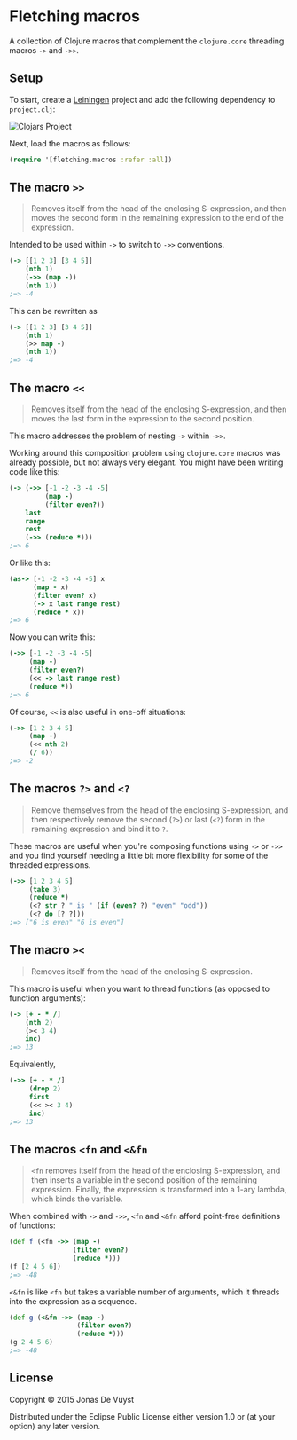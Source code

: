 # Fletching macros

A collection of Clojure macros that complement the `clojure.core` threading macros `->` and `->>`.

## Setup

To start, create a [Leiningen](http://leiningen.org) project and add the following dependency to `project.clj`:

![Clojars Project](https://clojars.org/fletching-macros/latest-version.svg)

Next, load the macros as follows:

```clojure
(require '[fletching.macros :refer :all])
```

## The macro `>>`

> Removes itself from the head of the enclosing S-expression, and then moves the second form in the remaining expression to the end of the expression.

Intended to be used within `->` to switch to `->>` conventions.

```clojure
(-> [[1 2 3] [3 4 5]]
    (nth 1)
    (->> (map -))
    (nth 1))
;=> -4
```

This can be rewritten as

```clojure
(-> [[1 2 3] [3 4 5]]
    (nth 1)
    (>> map -)
    (nth 1))
;=> -4
```

## The macro `<<`

> Removes itself from the head of the enclosing S-expression, and then moves the last form in the expression to the second position.

This macro addresses the problem of nesting `->` within `->>`.

Working around this composition problem using `clojure.core` macros was already possible, but not always very elegant. You might have been writing code like this:

```clojure
(-> (->> [-1 -2 -3 -4 -5]
         (map -)
         (filter even?))
    last
    range
    rest
    (->> (reduce *)))
;=> 6
```

Or like this:

```clojure
(as-> [-1 -2 -3 -4 -5] x
      (map - x)
      (filter even? x)
      (-> x last range rest)
      (reduce * x))
;=> 6
```

Now you can write this:

```clojure
(->> [-1 -2 -3 -4 -5]
     (map -)
     (filter even?)
     (<< -> last range rest)
     (reduce *))
;=> 6
```

Of course, `<<` is also useful in one-off situations:

```clojure
(->> [1 2 3 4 5]
     (map -)
     (<< nth 2)
     (/ 6))
;=> -2
```

## The macros `?>` and `<?`

> Remove themselves from the head of the enclosing S-expression, and then respectively remove the second (`?>`) or last (`<?`) form in the remaining expression and bind it to `?`.

These macros are useful when you're composing functions using `->` or `->>` and you find yourself needing a little bit more flexibility for some of the threaded expressions.

```clojure
(->> [1 2 3 4 5]
     (take 3)
     (reduce *)
     (<? str ? " is " (if (even? ?) "even" "odd"))
     (<? do [? ?]))
;=> ["6 is even" "6 is even"]
```

## The macro `><`

> Removes itself from the head of the enclosing S-expression.

This macro is useful when you want to thread functions (as opposed to function arguments):

```clojure
(-> [+ - * /]
    (nth 2)
    (>< 3 4)
    inc)
;=> 13
```

Equivalently,

```clojure
(->> [+ - * /]
     (drop 2)
     first
     (<< >< 3 4)
     inc)
;=> 13
```

## The macros `<fn` and `<&fn`

> `<fn` removes itself from the head of the enclosing S-expression, and then inserts a variable in the second position of the remaining expression. Finally, the expression is transformed into a 1-ary lambda, which binds the variable.

When combined with `->` and `->>`, `<fn` and `<&fn` afford point-free definitions of functions:

```clojure
(def f (<fn ->> (map -)
                (filter even?)
                (reduce *)))
(f [2 4 5 6])
;=> -48
```

`<&fn` is like `<fn` but takes a variable number of arguments, which it threads into the expression as a sequence.

```clojure
(def g (<&fn ->> (map -)
                 (filter even?)
                 (reduce *)))
(g 2 4 5 6)
;=> -48
```

## License

Copyright © 2015 Jonas De Vuyst

Distributed under the Eclipse Public License either version 1.0 or (at your option) any later version.
